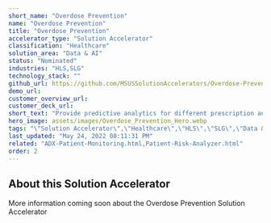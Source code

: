 ```yaml
---
short_name: "Overdose Prevention"
name: "Overdose Prevention"
title: "Overdose Prevention"
accelerator_type: "Solution Accelerator"
classification: "Healthcare"
solution_area: "Data & AI"
status: "Nominated"
industries: "HLS,SLG"
technology_stack: ""
github_url: https://github.com/MSUSSolutionAccelerators/Overdose-Prevention-Solution-Accelerator
demo_url: 
customer_overview_url: 
customer_deck_url: 
short_text: "Provide predictive analytics for different prescription and distribution services."
hero_image: assets/images/Overdose_Prevention_Hero.webp
tags: "\"Solution Accelerator\",\"Healthcare\",\"HLS\",\"SLG\",\"Data & AI\",\"Nominated\""
last_updated: "May 24, 2022 08:11:31 PM"
related: "ADX-Patient-Monitoring.html,Patient-Risk-Analyzer.html"
order: 2
---
```

## About this Solution Accelerator

More information coming soon about the Overdose Prevention Solution Accelerator